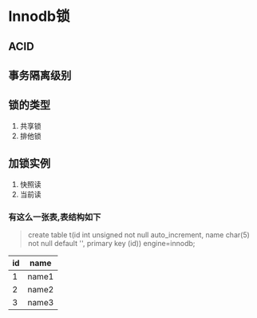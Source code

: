 Innodb锁
========================

## ACID

## 事务隔离级别

## 锁的类型
 
 1. 共享锁
 2. 排他锁

## 加锁实例
 
 1. 快照读
 2. 当前读

 ### 有这么一张表,表结构如下

 > create table t(id int unsigned not null auto_increment, name char(5) not null default '', primary key (id)) engine=innodb;

| id | name  |
| -- | ----- |
|  1 | name1 |
|  2 | name2 |
|  3 | name3 |